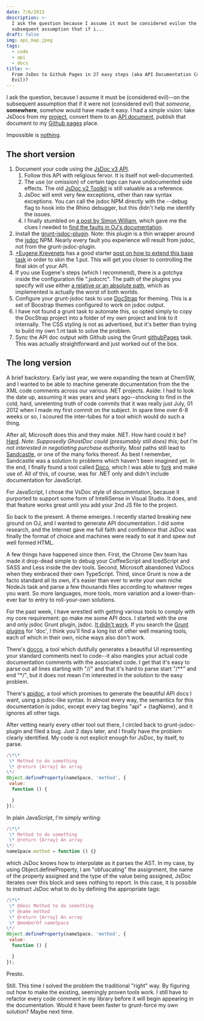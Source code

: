 ```yaml
---
date: 7/6/2013
description: >-
  I ask the question because I assume it must be considered evilon the
  subsequent assumption that if i...
draft: false
img: api_map.jpeg
tags:
  - code
  - api
  - docs
title: >-
  From JsDoc to Github Pages in 27 easy steps (aka API Documentation Considered
  Evil)?
---
```


I ask the question, because I assume it must be (considered evil)--on the subsequent assumption that if it were not (considered evil) that _someone_, **somewhere**, somehow would have made it easy. I had a simple vision: take JsDocs from my [project](https://github.com/somecallmechief/oj), convert them to an [API document](https://github.com/jsdoc3/jsdoc), publish that document to my [Github pages](http://somecallmechief.github.io/oj/) place.

Impossible is [nothing](http://www.youtube.com/watch?v=R7Kboormk3Y).

## The short version

1. Document your code using the [JsDoc v3 API](http://usejsdoc.org/).
   1. Follow this API with religious fervor. It is itself not well-documented.
   1. The use (or omission) of certain tags can have undocumented side effects. The old [JsDoc v2 Toolkit](https://code.google.com/p/jsdoc-toolkit/wiki/TagReference) is still valuable as a reference.
   1. JsDoc will emit very few exceptions, other than raw syntax exceptions. You can call the jsdoc NPM directly with the --debug flag to hook into the Rhino debugger, but this didn't help me identify the issues.
   1. I finally stumbled on [a post by Simon William](http://www.kajabity.com/2012/02/how-i-introduced-jsdoc-into-a-javascript-project-and-found-my-eclipse-outline/), which gave me the clues I needed to [find the faults in OJ's documentation](https://github.com/krampstudio/grunt-jsdoc-plugin/issues/46).
1. Install the [grunt-jsdoc-plugin](https://github.com/krampstudio/grunt-jsdoc-plugin). Note: this plugin is a thin wrapper around the [jsdoc](https://npmjs.org/package/jsdoc) NPM. Nearly every fault you experience will result from jsdoc, not from the grunt-jsdoc-plugin.
1. [+Eugene Krevenets](http://plus.google.com/109947886575868463460) has a good starter [post on how to extend this base task](http://pressanykeytocreate.blogspot.com/2013/05/creation-of-documentation-for.html) in order to skin the 1.put. This will get you closer to controlling the final skin of your API.
1. If you use Eugene's steps (which I recommend), there is a gotchya inside the configuration file ".jsdocrc". The path of the plugins you specify will use either [a relative or an absolute path](http://usejsdoc.org/about-plugins.html), which as implemented is actually the worst of both worlds.
1. Configure your grunt-jsdoc task to use [DocStrap](https://github.com/terryweiss/docstrap) for theming. This is a set of Boostrap themes configured to work on jsdoc output.
1. I have not found a grunt task to automate this, so opted simply to copy the DocStrap project into a folder of my own project and link to it internally. The CSS styling is not as advertised, but it's better than trying to build my own 1.nt task to solve the problem.
1. Sync the API doc output with Github using the Grunt [githubPages](https://github.com/thanpolas/grunt-github-pages) task. This was actually straightforward and just worked out of the box.

## The long version

A brief backstory. Early last year, we were expanding the team at ChemSW, and I wanted to be able to machine generate documentation from the the XML code comments across our various .NET projects. Aside: I had to look the date up, assuming it was years and years ago--shocking to find in the cold, hard, unrelenting truth of code commits that it was really just July, 01 2012 when I made my first commit on the subject. In spare time over 6-8 weeks or so, I scoured the inter-tubes for a tool which would do such a thing.

After all, Microsoft does this and they make .NET. How hard could it be? [Hard](http://stackoverflow.com/questions/665925/what-are-some-good-net-code-documentation-tools). *Note: Supposedly GhostDoc could (presumably still does) this; but I'm not interested in negotiating purchase authority.* Most paths still lead to [Sandcastle](http://www.codeplex.com/Sandcastle), or one of the many forks thereof. As best I remember, Sandcastle was a solution to problems which haven't been imagined yet. In the end, I finally found a tool called [Doco](http://docu.jagregory.com/), which I was able to [fork](https://github.com/somecallmechief/docu) and make use of. All of this, of course, was for .NET only and didn't include documentation for JavaScript.

For JavaScript, I chose the VsDoc style of documentation, because it purported to support some form of IntelliSense in Visual Studio. It does, and that feature works great until you add your 2nd JS file to the project.

So back to the present. A theme emerges. I recently started breaking new ground on OJ, and I wanted to generate API documentation. I did some research, and the Internet gave me full faith and confidence that JsDoc was finally the format of choice and machines were ready to eat it and spew out well formed HTML.

A few things have happened since then. First, the Chrome Dev team has made it drop-dead simple to debug your CoffeeScript and IcedScript and SASS and Less inside the dev tools. Second, Microsoft abandoned VsDocs when they embraced their own TypeScript. Third, since Grunt is now a de facto standard all its own, it's easier than ever to write your own niche NodeJs task and parse a few thousands files according to whatever regex you want. So more languages, more tools, more variation and a lower-than-ever bar to entry to roll-your-own solutions.

For the past week, I have wrestled with getting various tools to comply with my core requirement: go make me some API docs. I started with the one and only jsdoc Grunt plugin, jsdoc. [It didn't work](https://github.com/krampstudio/grunt-jsdoc-plugin/issues/46). If you search the [Grunt plugins](http://gruntjs.com/plugins/doc) for 'doc', I think you'll find a long list of other well meaning tools, each of which in their own, niche ways also don't work.

There's [docco](https://npmjs.org/package/grunt-docco2), a tool which dutifully generates a beautiful UI representing your standard comments next to code--it also mangles your actual code documentation comments with the associated code. I get that it's easy to parse out all lines starting with "//" and that it's hard to parse start "/\*\*" and end "\*/", but it does not mean I'm interested in the solution to the easy problem.

There's [apidoc](https://npmjs.org/package/grunt-apidoc), a tool which promises to generate the beautiful API docs I want, using a jsdoc-like syntax. In almost every way, the semantics for this documentation is jsdoc, except every tag begins "api" + {tagName}, and it ignores all other tags.

After vetting nearly every other tool out there, I circled back to grunt-jsdoc-plugin and filed a bug. Just 2 days later, and I finally have the problem clearly identified. My code is not explicit enough for JsDoc, by itself, to parse.

```js
/\*\*
 \* Method to do something
 \* @return {Array} An array
\*/
Object.defineProperty(nameSpace, 'method', {
 value:
  function () {

  }
});

```

In plain JavaScript, I'm simply writing:

```js
/\*\*
 \* Method to do something
 \* @return {Array} An array
\*/
nameSpace.method = function () {}
```

which JsDoc knows how to interpolate as it parses the AST. In my case, by using Object.defineProperty, I am "obfuscating" the assignment, the name of the property assigned and the type of the value being assigned, JsDoc iterates over this block and sees nothing to report. In this case, it is possible to instruct JsDoc what to do by defining the appropriate tags:

```js
/\*\*
 \* @desc Method to do something
 \* @name method
 \* @return {Array} An array
 \* @memberOf nameSpace
\*/
Object.defineProperty(nameSpace, 'method', {
 value:
  function () {

  }
});

```

Presto.

Still. This time I solved the problem the traditional "right" way. By figuring out how to make the existing, seemingly proven tools work. I still have to refactor every code comment in my library before it will begin appearing in the documentation. Would it have been faster to grunt-force my own solution? Maybe next time.
